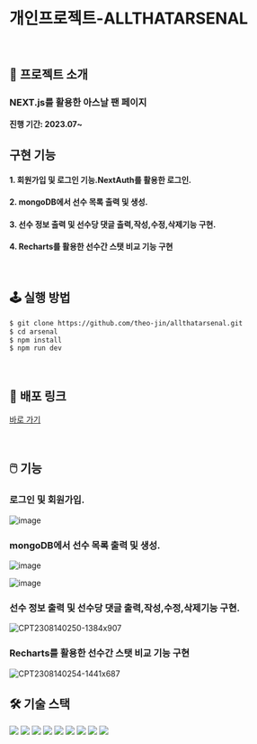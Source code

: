 #   개인프로젝트-ALLTHATARSENAL


<!--  -->
<br />

## 📝 프로젝트 소개
### NEXT.js를 활용한 아스날 팬 페이지             
**진행 기간: 2023.07~**


## 구현 기능
<!--  -->


#### 1. 회원가입 및 로그인 기능.NextAuth를 활용한 로그인.
#### 2. mongoDB에서 선수 목록 출력 및 생성.
#### 3. 선수 정보 출력 및 선수당 댓글 출력,작성,수정,삭제기능 구현.
#### 4. Recharts를 활용한 선수간 스탯 비교 기능 구현

<!--  -->
<br />

## 🕹️ 실행 방법

```sh
$ git clone https://github.com/theo-jin/allthatarsenal.git
$ cd arsenal
$ npm install
$ npm run dev
```

<!--  -->
<br />

## 🔗 배포 링크

[바로 가기](https://allthatarsenal.vercel.app/)

<!--  -->
<br />

## 🖱️ 기능

### 로그인 및 회원가입.

![image](https://github.com/theo-jin/allthatarsenal/assets/83561523/d83a3a98-b6a6-4ed3-aaaf-198fc853390d)

### mongoDB에서 선수 목록 출력 및 생성.

![image](https://github.com/theo-jin/allthatarsenal/assets/83561523/779b2113-86be-4c4a-b1bf-674450da2798)

![image](https://github.com/theo-jin/allthatarsenal/assets/83561523/e0805ef7-921a-4894-9aa8-b8a50cdbd021)

### 선수 정보 출력 및 선수당 댓글 출력,작성,수정,삭제기능 구현.

![CPT2308140250-1384x907](https://github.com/theo-jin/allthatarsenal/assets/83561523/d4cb5772-407f-4537-aeb9-1cbf7d86fde9)

###  Recharts를 활용한 선수간 스탯 비교 기능 구현
![CPT2308140254-1441x687](https://github.com/theo-jin/allthatarsenal/assets/83561523/19cb8655-adf9-4161-9694-729ae1e0da63)

## 🛠️ 기술 스택

<!--
  Shield.io 배지 양식

  <img src= "https://img.shields.io/badge/라벨-색상?style=배지스타일&logo=로고이름&logoColor=로고색상">

  - 라벨: 임의의 이름
  - 색상: https://simpleicons.org/ 에서 검색한 로고의 색상코드 (# 제외하고 입력)
  - 배지 스타일: plastic, flat, flat-square, for-the-badge, social 중 하나 선택
  - 로고 이름: https://simpleicons.org/ 에서 검색한 로고의 이름
  - 로고 색상: 로고의 색상코드
-->
<p>
<!-- npm -->
<img src= "https://img.shields.io/badge/npm-CB3837?&logo=npm&logoColor=white">
  
<!-- NEXT.js -->
<img src= "https://img.shields.io/badge/Next.js-000000?&logo=Next.js&logoColor=white">
<!-- NextAuth -->
<img src= "https://img.shields.io/badge/NextAuth-000000?&logo=Next.js&logoColor=white">
<!-- NEXTUI -->
<img src= "https://img.shields.io/badge/NextUI-000000?&logo=&logoColor=white">
<!-- MongoDB -->
<img src= "https://img.shields.io/badge/MongoDB-47A248?&logo=MongoDB&logoColor=white">
<!-- Typescript -->
<img src= "https://img.shields.io/badge/typescript-3178C6?&logo=typescript&logoColor=white">
<!-- Recharts-->
<img src="https://img.shields.io/badge/Recharts-FF6384?&logo=Recharts&logoColor=white">
<!-- emotion -->
<img src="https://img.shields.io/badge/emotion-D26AC2?&logoColor=white">
<!-- Vercel -->
<img src= "https://img.shields.io/badge/vercel-000000?&logo=vercel&logoColor=white">

</p>



  <!--  -->
  <br />
  

